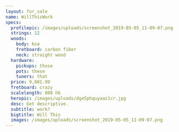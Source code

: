```yaml
---
layout: for_sale
name: WillThisWork
specs:
  profilepic: /images/uploads/screenshot_2019-05-05_11-09-07.png
  strings: 12
  woods:
    body: koa
    fretboard: carbon fiber
    neck: straight wood
  hardware:
    pickups: those
    pots: these
    tuners: that
  price: 9,001.99
  fretboard: crazy
  scalelength: 808 hb
  heropic: /images/uploads/dge5phquyaaz1cr.jpg
  desc: Get descriptive.
  subtitle: work?
  bigtitle: Will This
  images: /images/uploads/screenshot_2019-05-05_11-09-07.png
---
```

